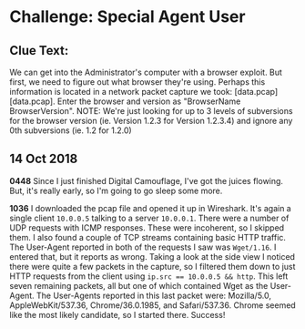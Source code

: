 # Challenge: Special Agent User
## Clue Text:
We can get into the Administrator's computer with a browser exploit. But first, we need to figure out what browser they're using.  Perhaps this information is located in a network packet capture we took: [data.pcap][data.pcap]. Enter the browser and version as "BrowserName BrowserVersion". NOTE: We're just looking for up to 3 levels of subversions for the browser version (ie. Version 1.2.3 for Version 1.2.3.4) and ignore any 0th subversions (ie. 1.2 for 1.2.0)

## 14 Oct 2018
**0448** Since I just finished Digital Camouflage, I've got the juices flowing.  But, it's really early, so I'm going to go sleep some more.

**1036** I downloaded the pcap file and opened it up in Wireshark.  It's again a single client `10.0.0.5` talking to a server `10.0.0.1`.  There were a number of UDP requests with ICMP responses.  These were incoherent, so I skipped them.  I also found a couple of TCP streams containing basic HTTP traffic.  The User-Agent reported in both of the requests I saw was `Wget/1.16`.  I entered that, but it reports as wrong.  Taking a look at the side view I noticed there were quite a few packets in the capture, so I filtered them down to just HTTP requests from the client using `ip.src == 10.0.0.5 && http`.  This left seven remaining packets, all but one of which contained Wget as the User-Agent.  The User-Agents reported in this last packet were: Mozilla/5.0, AppleWebKit/537.36, Chrome/36.0.1985, and Safari/537.36.  Chrome seemed like the most likely candidate, so I started there.  Success!
